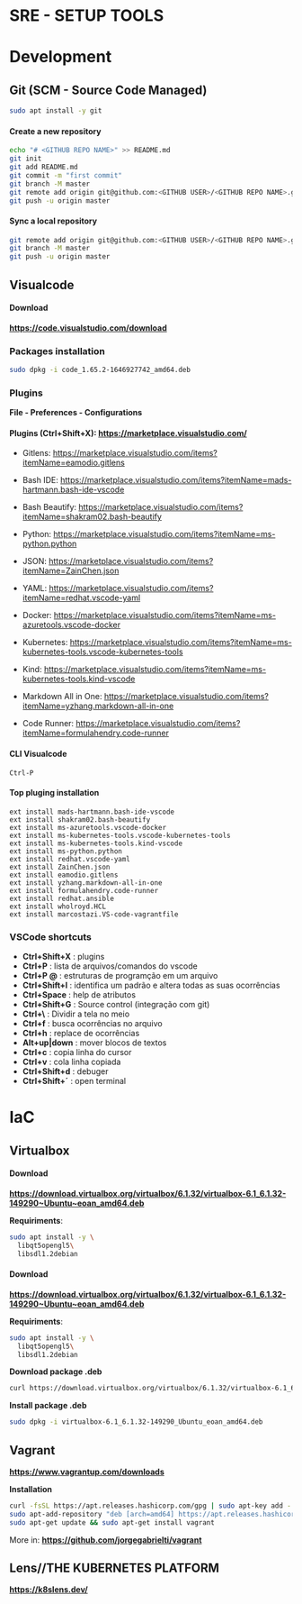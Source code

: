 # **SRE - SETUP TOOLS** ###

# **Development**
## **Git (SCM - Source Code Managed)**
```bash
sudo apt install -y git
```

#### Create a new repository
```bash
echo "# <GITHUB REPO NAME>" >> README.md
git init
git add README.md
git commit -m "first commit"
git branch -M master
git remote add origin git@github.com:<GITHUB USER>/<GITHUB REPO NAME>.git
git push -u origin master
```

#### Sync a local repository
```bash
git remote add origin git@github.com:<GITHUB USER>/<GITHUB REPO NAME>.git
git branch -M master
git push -u origin master
```

## **Visualcode**

#### Download
**https://code.visualstudio.com/download**


### Packages installation
```bash
sudo dpkg -i code_1.65.2-1646927742_amd64.deb
```
### **Plugins**
**File - Preferences - Configurations**

#### **Plugins (Ctrl+Shift+X)**: https://marketplace.visualstudio.com/

- Gitlens: https://marketplace.visualstudio.com/items?itemName=eamodio.gitlens

- Bash IDE: https://marketplace.visualstudio.com/items?itemName=mads-hartmann.bash-ide-vscode

- Bash Beautify: https://marketplace.visualstudio.com/items?itemName=shakram02.bash-beautify

- Python: https://marketplace.visualstudio.com/items?itemName=ms-python.python

- JSON: https://marketplace.visualstudio.com/items?itemName=ZainChen.json

- YAML: https://marketplace.visualstudio.com/items?itemName=redhat.vscode-yaml 

- Docker: https://marketplace.visualstudio.com/items?itemName=ms-azuretools.vscode-docker

- Kubernetes: https://marketplace.visualstudio.com/items?itemName=ms-kubernetes-tools.vscode-kubernetes-tools

- Kind: https://marketplace.visualstudio.com/items?itemName=ms-kubernetes-tools.kind-vscode

- Markdown All in One: https://marketplace.visualstudio.com/items?itemName=yzhang.markdown-all-in-one

- Code Runner: https://marketplace.visualstudio.com/items?itemName=formulahendry.code-runner
#### CLI Visualcode
```
Ctrl-P
```

#### Top pluging installation
```
ext install mads-hartmann.bash-ide-vscode
ext install shakram02.bash-beautify
ext install ms-azuretools.vscode-docker
ext install ms-kubernetes-tools.vscode-kubernetes-tools
ext install ms-kubernetes-tools.kind-vscode
ext install ms-python.python
ext install redhat.vscode-yaml
ext install ZainChen.json
ext install eamodio.gitlens
ext install yzhang.markdown-all-in-one
ext install formulahendry.code-runner
ext install redhat.ansible
ext install wholroyd.HCL
ext install marcostazi.VS-code-vagrantfile
```

### VSCode shortcuts
- **Ctrl+Shift+X**  : plugins
- **Ctrl+P**        : lista de arquivos/comandos do vscode
- **Ctrl+P @**      : estruturas de programção em um arquivo
- **Ctrl+Shift+l**  : identifica um padrão e altera todas as suas ocorrências
- **Ctrl+Space**    : help de atributos
- **Ctrl+Shift+G**  : Source control (integração com git)
- **Ctrl+\\**       : Dividir a tela no meio
- **Ctrl+f**        : busca ocorrências no arquivo
- **Ctrl+h**        : replace de ocorrências
- **Alt+up|down**   : mover blocos de textos
- **Ctrl+c**        : copia linha do cursor
- **Ctrl+v**        : cola linha copiada
- **Ctrl+Shift+d**  : debuger
- **Ctrl+Shift+´**  : open terminal

# **IaC**
## **Virtualbox**
#### Download
**https://download.virtualbox.org/virtualbox/6.1.32/virtualbox-6.1_6.1.32-149290~Ubuntu~eoan_amd64.deb**

**Requiriments**:
```bash
sudo apt install -y \
  libqt5opengl5\
  libsdl1.2debian
```
#### Download
**https://download.virtualbox.org/virtualbox/6.1.32/virtualbox-6.1_6.1.32-149290~Ubuntu~eoan_amd64.deb**

**Requiriments**:
```bash
sudo apt install -y \
  libqt5opengl5\
  libsdl1.2debian
```

**Download package .deb**
```bash
curl https://download.virtualbox.org/virtualbox/6.1.32/virtualbox-6.1_6.1.32-149290~Ubuntu~eoan_amd64.deb -o virtualbox.deb
```

**Install package .deb**
```bash
sudo dpkg -i virtualbox-6.1_6.1.32-149290_Ubuntu_eoan_amd64.deb
```

## **Vagrant**
**https://www.vagrantup.com/downloads**

**Installation**
```bash
curl -fsSL https://apt.releases.hashicorp.com/gpg | sudo apt-key add -
sudo apt-add-repository "deb [arch=amd64] https://apt.releases.hashicorp.com $(lsb_release -cs) main"
sudo apt-get update && sudo apt-get install vagrant
```
More in: **https://github.com/jorgegabrielti/vagrant**

## **Lens//THE KUBERNETES PLATFORM**
**https://k8slens.dev/**
